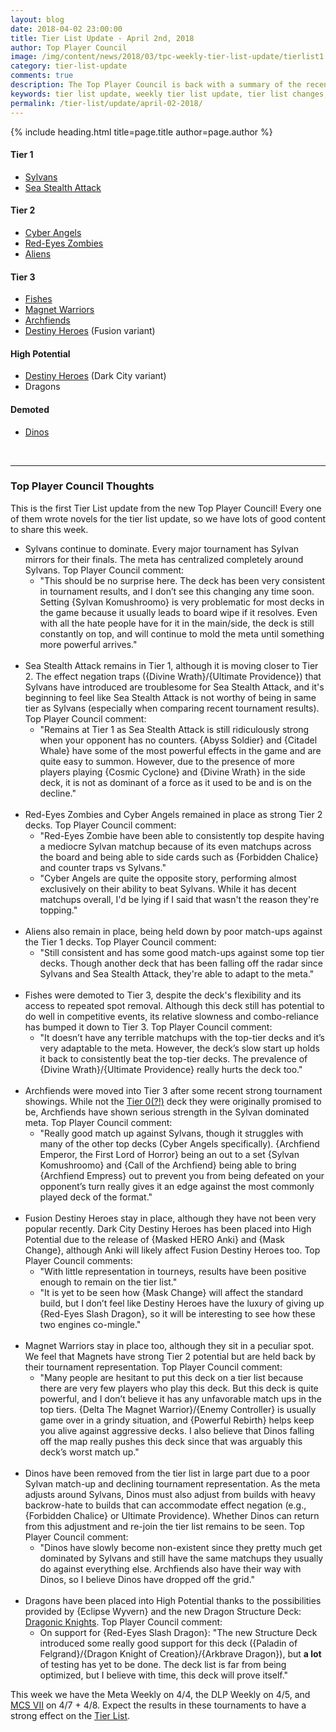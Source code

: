 ```yaml
---
layout: blog
date: 2018-04-02 23:00:00
title: Tier List Update - April 2nd, 2018
author: Top Player Council
image: /img/content/news/2018/03/tpc-weekly-tier-list-update/tierlist1.jpg
category: tier-list-update
comments: true
description: The Top Player Council is back with a summary of the recent tier list update. Check out their decisions and reasoning to stay relevant in the current meta. This update includes changes to Fishes, Dinos and Archfiends.
keywords: tier list update, weekly tier list update, tier list changes, buffs, nerfs, april 2 2018
permalink: /tier-list/update/april-02-2018/
---
```


{% include heading.html title=page.title author=page.author %}

#### Tier 1
- [Sylvans](/tier-list/sylvans/) 
- [Sea Stealth Attack](/tier-list/sea-stealth-attack/)

#### Tier 2
- [Cyber Angels](/tier-list/cyber-angels/) 
- [Red-Eyes Zombies](/tier-list/red-eyes-zombies/) 
- [Aliens](/tier-list/aliens/) 

#### Tier 3
- [Fishes](/tier-list/fishes/) 
- [Magnet Warriors](/tier-list/magnet-warriors/) 
- [Archfiends](/tier-list/archfiends/) 
- [Destiny Heroes](/tier-list/destiny-heroes/) (Fusion variant)

#### High Potential
- [Destiny Heroes](/tier-list/destiny-heroes/) (Dark City variant)
- Dragons

#### Demoted
- [Dinos](/tier-list/dinos/) 

<br>

---

### Top Player Council Thoughts

This is the first Tier List update from the new Top Player Council! Every one of them wrote novels for the tier list update, so we have lots of good content to share this week.

- Sylvans continue to dominate. Every major tournament has Sylvan mirrors for their finals. The meta has centralized completely around Sylvans. Top Player Council comment:
    - "This should be no surprise here. The deck has been very consistent in tournament results, and I don’t see this changing any time soon. Setting {Sylvan Komushroomo} is very problematic for most decks in the game because it usually leads to board wipe if it resolves. Even with all the hate people have for it in the main/side, the deck is still constantly on top, and will continue to mold the meta until something more powerful arrives."
<br><br>
- Sea Stealth Attack remains in Tier 1, although it is moving closer to Tier 2. The effect negation traps ({Divine Wrath}/{Ultimate Providence}) that Sylvans have introduced are troublesome for Sea Stealth Attack, and it's beginning to feel like Sea Stealth Attack is not worthy of being in same tier as Sylvans (especially when comparing recent tournament results).
 Top Player Council comment:
    - "Remains at Tier 1 as Sea Stealth Attack is still ridiculously strong when your opponent has no counters. {Abyss Soldier} and {Citadel Whale} have some of the most powerful effects in the game and are quite easy to summon. However, due to the presence of more players playing {Cosmic Cyclone} and {Divine Wrath} in the side deck, it is not as dominant of a force as it used to be and is on the decline."
<br><br>
- Red-Eyes Zombies and Cyber Angels remained in place as strong Tier 2 decks.
 Top Player Council comment: 
    - "Red-Eyes Zombie have been able to consistently top despite having a mediocre Sylvan matchup because of its even matchups across the board and being able to side cards such as {Forbidden Chalice} and counter traps vs Sylvans." 
    - "Cyber Angels are quite the opposite story, performing almost exclusively on their ability to beat Sylvans. While it has decent matchups overall, I'd be lying if I said that wasn't the reason they're topping."
<br><br>
- Aliens also remain in place, being held down by poor match-ups against the Tier 1 decks. Top Player Council comment:
    - "Still consistent and has some good match-ups against some top tier decks. Though another deck that has been falling off the radar since Sylvans and Sea Stealth Attack, they're able to adapt to the meta."
<br><br>
- Fishes were demoted to Tier 3, despite the deck's flexibility and its access to repeated spot removal. Although this deck still has potential to do well in competitive events, its relative slowness and combo-reliance has bumped it down to Tier 3. Top Player Council comment: 
    - "It doesn’t have any terrible matchups with the top-tier decks and it’s very adaptable to the meta. However, the deck’s slow start up holds it back to consistently beat the top-tier decks. The prevalence of {Divine Wrath}/{Ultimate Providence} really hurts the deck too."
<br><br>
- Archfiends were moved into Tier 3 after some recent strong tournament showings. While not the [Tier 0(?!)](https://www.youtube.com/watch?v=CyPm_JXpmo8) deck they were originally promised to be, Archfiends have shown serious strength in the Sylvan dominated meta. Top Player Council comment:
    - "Really good match up against Sylvans, though it struggles with many of the other top decks (Cyber Angels specifically). {Archfiend Emperor, the First Lord of Horror} being an out to a set {Sylvan Komushroomo} and {Call of the Archfiend} being able to bring {Archfiend Empress} out to prevent you from being defeated on your opponent’s turn really gives it an edge against the most commonly played deck of the format."
<br><br>
- Fusion Destiny Heroes stay in place, although they have not been very popular recently. Dark City Destiny Heroes has been placed into High Potential due to the release of {Masked HERO Anki} and {Mask Change}, although Anki will likely affect Fusion Destiny Heroes too. Top Player Council comments: 
    - "With little representation in tourneys, results have been positive enough to remain on the tier list." 
    - "It is yet to be seen how {Mask Change} will affect the standard build, but I don’t feel like Destiny Heroes have the luxury of giving up {Red-Eyes Slash Dragon}, so it will be interesting to see how these two engines co-mingle."
<br><br>
- Magnet Warriors stay in place too, although they sit in a peculiar spot. We feel that Magnets have strong Tier 2 potential but are held back by their tournament representation. Top Player Council comment:
    - "Many people are hesitant to put this deck on a tier list because there are very few players who play this deck. But this deck is quite powerful, and I don’t believe it has any unfavorable match ups in the top tiers. {Delta The Magnet Warrior}/{Enemy Controller} is usually game over in a grindy situation, and {Powerful Rebirth} helps keep you alive against aggressive decks. I also believe that Dinos falling off the map really pushes this deck since that was arguably this deck’s worst match up."
<br><br>
- Dinos have been removed from the tier list in large part due to a poor Sylvan match-up and declining tournament representation. As the meta adjusts around Sylvans, Dinos must also adjust from builds with heavy backrow-hate to builds that can accommodate effect negation (e.g., {Forbidden Chalice} or Ultimate Providence). Whether Dinos can return from this adjustment and re-join the tier list remains to be seen. Top Player Council comment:
    - "Dinos have slowly become non-existent since they pretty much get dominated by Sylvans and still have the same matchups they usually do against everything else. Archfiends also have their way with Dinos, so I believe Dinos have dropped off the grid." 
<br><br>
- Dragons have been placed into High Potential thanks to the possibilities provided by {Eclipse Wyvern} and the new Dragon Structure Deck: [Dragonic Knights](/structure-deck-reviews/dragonic-knights/). Top Player Council comment:
    - On support for {Red-Eyes Slash Dragon}: "The new Structure Deck introduced some really good support for this deck ({Paladin of Felgrand}/{Dragon Knight of Creation}/{Arkbrave Dragon}), but **a lot** of testing has yet to be done. The deck list is far from being optimized, but I believe with time, this deck will prove itself."

This week we have the Meta Weekly on 4/4, the DLP Weekly on 4/5, and [MCS VII](/tournaments/meta-championship-series/) on 4/7 + 4/8. 
Expect the results in these tournaments to have a strong effect on the [Tier List](/tier-list/).
